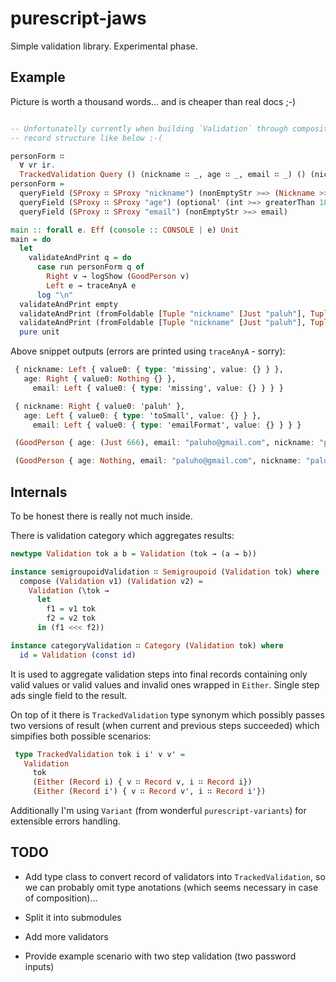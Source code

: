 # purescript-jaws

Simple validation library. Experimental phase.

## Example

Picture is worth a thousand words... and is cheaper than real docs ;-)


   ```purescript

   -- Unfortunatelly currently when building `Validation` through composition type annotation is required for
   -- record structure like below :-(

   personForm ∷
     ∀ vr ir.
     TrackedValidation Query () (nickname ∷ _, age ∷ _, email ∷ _) () (nickname ∷ _, age ∷ _, email ∷ _)
   personForm =
     queryField (SProxy ∷ SProxy "nickname") (nonEmptyStr >=> (Nickname >>> pure)) >>>
     queryField (SProxy ∷ SProxy "age") (optional' (int >=> greaterThan 18)) >>>
     queryField (SProxy ∷ SProxy "email") (nonEmptyStr >=> email)

   main :: forall e. Eff (console :: CONSOLE | e) Unit
   main = do
     let
       validateAndPrint q = do
         case run personForm q of
           Right v → logShow (GoodPerson v)
           Left e → traceAnyA e
         log "\n"
     validateAndPrint empty
     validateAndPrint (fromFoldable [Tuple "nickname" [Just "paluh"], Tuple "age" [Just "666"], Tuple "email" [Just "paluho@gmail.com"]])
     validateAndPrint (fromFoldable [Tuple "nickname" [Just "paluh"], Tuple "age" [], Tuple "email" [Just "paluho@gmail.com"]])
     pure unit

   ```

Above snippet outputs (errors are printed using `traceAnyA` - sorry):

   ```purescript
    { nickname: Left { value0: { type: 'missing', value: {} } },
      age: Right { value0: Nothing {} },
        email: Left { value0: { type: 'missing', value: {} } } }

    { nickname: Right { value0: 'paluh' },
      age: Left { value0: { type: 'toSmall', value: {} } },
        email: Left { value0: { type: 'emailFormat', value: {} } } }

    (GoodPerson { age: (Just 666), email: "paluho@gmail.com", nickname: "paluh" })

    (GoodPerson { age: Nothing, email: "paluho@gmail.com", nickname: "paluh" })
   ```

## Internals

To be honest there is really not much inside.

There is validation category which aggregates results:

  ```purescript
  newtype Validation tok a b = Validation (tok → (a → b))

  instance semigroupoidValidation ∷ Semigroupoid (Validation tok) where
    compose (Validation v1) (Validation v2) =
      Validation (\tok →
        let
          f1 = v1 tok
          f2 = v2 tok
        in (f1 <<< f2))

  instance categoryValidation ∷ Category (Validation tok) where
    id = Validation (const id)
  ```

It is used to aggregate validation steps into final records containing only valid values or valid values and invalid ones wrapped in `Either`. Single step ads single field to the result.

On top of it there is `TrackedValidation` type synonym which possibly passes two versions of result (when current and previous steps succeeded) which simpifies both possible scenarios:

   ```purescript
    type TrackedValidation tok i i' v v' =
      Validation
        tok
        (Either (Record i) { v ∷ Record v, i ∷ Record i})
        (Either (Record i') { v ∷ Record v', i ∷ Record i'})
   ```

Additionally I'm using `Variant` (from wonderful `purescript-variants`) for extensible errors handling.

## TODO

  * Add type class to convert record of validators into `TrackedValidation`, so we can probably omit type anotations (which seems necessary in case of composition)...

  * Split it into submodules

  * Add more validators

  * Provide example scenario with two step validation (two password inputs)
